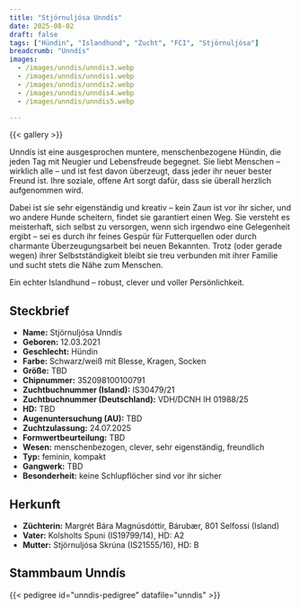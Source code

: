 ```yaml
---
title: "Stjörnuljósa Unndís"
date: 2025-08-02
draft: false
tags: ["Hündin", "Islandhund", "Zucht", "FCI", "Stjörnuljósa"]
breadcrumb: "Unndís"
images:
  - /images/unndis/unndis3.webp
  - /images/unndis/unndis1.webp
  - /images/unndis/unndis2.webp
  - /images/unndis/unndis4.webp
  - /images/unndis/unndis5.webp

---
```


{{< gallery >}}

Unndís ist eine ausgesprochen muntere, menschenbezogene Hündin, die jeden Tag mit Neugier und Lebensfreude begegnet. Sie liebt Menschen – wirklich alle – und ist fest davon überzeugt, dass jeder ihr neuer bester Freund ist. Ihre soziale, offene Art sorgt dafür, dass sie überall herzlich aufgenommen wird.

Dabei ist sie sehr eigenständig und kreativ – kein Zaun ist vor ihr sicher, und wo andere Hunde scheitern, findet sie garantiert einen Weg. Sie versteht es meisterhaft, sich selbst zu versorgen, wenn sich irgendwo eine Gelegenheit ergibt – sei es durch ihr feines Gespür für Futterquellen oder durch charmante Überzeugungsarbeit bei neuen Bekannten. Trotz (oder gerade wegen) ihrer Selbstständigkeit bleibt sie treu verbunden mit ihrer Familie und sucht stets die Nähe zum Menschen.

Ein echter Islandhund – robust, clever und voller Persönlichkeit.

## Steckbrief

- **Name:** Stjörnuljósa Unndís
- **Geboren:** 12.03.2021
- **Geschlecht:** Hündin
- **Farbe:** Schwarz/weiß mit Blesse, Kragen, Socken
- **Größe:** TBD
- **Chipnummer:** 352098100100791
- **Zuchtbuchnummer (Island):** IS30479/21
- **Zuchtbuchnummer (Deutschland):** VDH/DCNH IH 01988/25
- **HD:** TBD
- **Augenuntersuchung (AU):** TBD
- **Zuchtzulassung:** 24.07.2025
- **Formwertbeurteilung:** TBD
- **Wesen:** menschenbezogen, clever, sehr eigenständig, freundlich
- **Typ:** feminin, kompakt
- **Gangwerk:** TBD
- **Besonderheit:** keine Schlupflöcher sind vor ihr sicher

## Herkunft

- **Züchterin:** Margrét Bára Magnúsdóttir, Bárubær, 801 Selfossi (Island)
- **Vater:** Kolsholts Spuni (IS19799/14), HD: A2
- **Mutter:** Stjörnuljósa Skrúna (IS21555/16), HD: B

## Stammbaum Unndís

{{< pedigree id="unndis-pedigree" datafile="unndis" >}}
